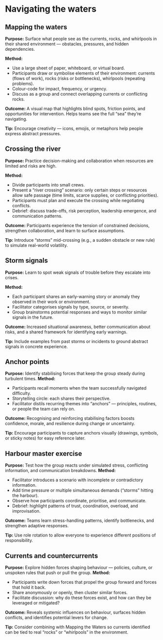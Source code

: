 # Navigating the waters

## Mapping the waters

**Purpose:** Surface what people see as the currents, rocks, and whirlpools in their shared environment — obstacles, pressures, and hidden dependencies.

**Method:**

* Use a large sheet of paper, whiteboard, or virtual board.
* Participants draw or symbolise elements of their environment: currents (flows of work), rocks (risks or bottlenecks), whirlpools (repeating problems).
* Colour-code for impact, frequency, or urgency.
* Discuss as a group and connect overlapping currents or conflicting rocks.

**Outcome:** A visual map that highlights blind spots, friction points, and opportunities for intervention. Helps teams see the full “sea” they’re navigating.

**Tip:** Encourage creativity — icons, emojis, or metaphors help people express abstract pressures.

## Crossing the river

**Purpose:** Practice decision-making and collaboration when resources are limited and risks are high.

**Method:**

* Divide participants into small crews.
* Present a “river crossing” scenario: only certain steps or resources allow safe passage (time limits, scarce supplies, or conflicting priorities).
* Participants must plan and execute the crossing while negotiating conflicts.
* Debrief: discuss trade-offs, risk perception, leadership emergence, and communication patterns.

**Outcome:** Participants experience the tension of constrained decisions, strengthen collaboration, and learn to surface assumptions.

**Tip:** Introduce “storms” mid-crossing (e.g., a sudden obstacle or new rule) to simulate real-world volatility.

## Storm signals

**Purpose:** Learn to spot weak signals of trouble before they escalate into crises.

**Method:**

* Each participant shares an early-warning story or anomaly they observed in their work or environment.
* Facilitator categorises signals by type, source, or severity.
* Group brainstorms potential responses and ways to monitor similar signals in the future.

**Outcome:** Increased situational awareness, better communication about risks, and a shared framework for identifying early warnings.

**Tip:** Include examples from past storms or incidents to ground abstract signals in concrete experience.

## Anchor points

**Purpose:** Identify stabilising forces that keep the group steady during turbulent times.
**Method:**

* Participants recall moments when the team successfully navigated difficulty.
* Storytelling circle: each shares their perspective.
* Facilitator distils recurring themes into “anchors” — principles, routines, or people the team can rely on.

**Outcome:** Recognising and reinforcing stabilising factors boosts confidence, morale, and resilience during change or uncertainty.

**Tip:** Encourage participants to capture anchors visually (drawings, symbols, or sticky notes) for easy reference later.

## Harbour master exercise

**Purpose:** Test how the group reacts under simulated stress, conflicting information, and communication breakdowns.
**Method:**

* Facilitator introduces a scenario with incomplete or contradictory information.
* Add time pressure or multiple simultaneous demands (“storms” hitting the harbour).
* Observe how participants coordinate, prioritise, and communicate.
* Debrief: highlight patterns of trust, coordination, overload, and improvisation.

**Outcome:** Teams learn stress-handling patterns, identify bottlenecks, and strengthen adaptive responses.

**Tip:** Use role rotation to allow everyone to experience different positions of responsibility.

## Currents and countercurrents

**Purpose:** Explore hidden forces shaping behaviour — policies, culture, or unspoken rules that push or pull the group.
**Method:**

* Participants write down forces that propel the group forward and forces that hold it back.
* Share anonymously or openly, then cluster similar forces.
* Facilitate discussion: why do these forces exist, and how can they be leveraged or mitigated?

**Outcome:** Reveals systemic influences on behaviour, surfaces hidden conflicts, and identifies potential levers for change.

**Tip:** Consider combining with Mapping the Waters so currents identified can be tied to real “rocks” or “whirlpools” in the environment.

